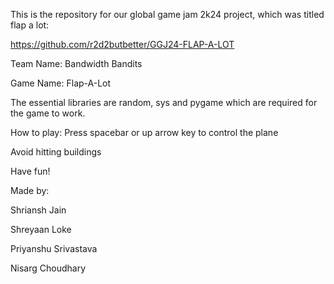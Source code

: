 This is the repository for our global game jam 2k24 project, which was titled flap a lot:

https://github.com/r2d2butbetter/GGJ24-FLAP-A-LOT

Team Name: Bandwidth Bandits

Game Name: Flap-A-Lot

The essential libraries are random, sys and pygame which are required for the game to work.

How to play: Press spacebar or up arrow key to control the plane

Avoid hitting buildings

Have fun!

Made by:

Shriansh Jain

Shreyaan Loke

Priyanshu Srivastava

Nisarg Choudhary
